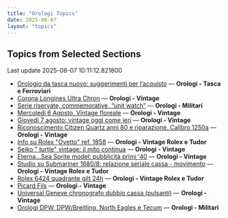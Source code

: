 ```yaml
---
title: "Orologi Topics"
date: 2025-08-07
layout: "topics"
---
```


## Topics from Selected Sections

Last update 2025-08-07 10:11:12.821800

- [Orologio da tasca nuovo: suggerimenti per l’acquisto](https://orologi.forumfree.it/?t=80783011) — **Orologi - Tasca e Ferroviari**
- [Corona Longines Ultra Chron](https://orologi.forumfree.it/?t=80783564) — **Orologi - Vintage**
- [Serie riservate, commemorative, “unit watch”](https://orologi.forumfree.it/?t=70708713) — **Orologi - Militari**
- [Mercoledì 6 Agosto, Vintage floreale](https://orologi.forumfree.it/?t=80783159) — **Orologi - Vintage**
- [Giovedì 7 agosto: vintage oggi come ieri](https://orologi.forumfree.it/?t=80784045) — **Orologi - Vintage**
- [Riconoscimento Citizen Quartz anni 80 e riparazione. Calibro 1250a](https://orologi.forumfree.it/?t=80681696) — **Orologi - Vintage**
- [Info su Rolex "Ovetto" ref. 1858](https://orologi.forumfree.it/?t=80783004) — **Orologi - Vintage Rolex e Tudor**
- [Seiko " turtle" vintage: il mito continua](https://orologi.forumfree.it/?t=80781201) — **Orologi - Vintage**
- [Eterna...Sea Sprite model: pubblicità primi '40](https://orologi.forumfree.it/?t=80782229) — **Orologi - Vintage**
- [Studio su Submariner 1680/8: relazione seriale cassa - movimento](https://orologi.forumfree.it/?t=80783704) — **Orologi - Vintage Rolex e Tudor**
- [Rolex 6424 quadrante gilt 24h](https://orologi.forumfree.it/?t=80782475) — **Orologi - Vintage Rolex e Tudor**
- [Picard Fils](https://orologi.forumfree.it/?t=80783043) — **Orologi - Vintage**
- [Universal Geneve chronografo dubbio cassa (pulsanti)](https://orologi.forumfree.it/?t=80783005) — **Orologi - Vintage**
- [Orologi DPW, DPW/Breitling, North Eagles e Tecum](https://orologi.forumfree.it/?t=71494651) — **Orologi - Militari**
